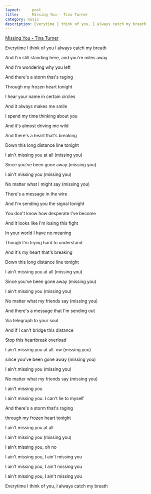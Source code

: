 ```yaml
---
layout:     post
title:      Missing You - Tina Turner
category: music
description: Everytime I think of you, I always catch my breath
---
```

[Missing You - Tina Turner](http://music.163.com/#/song?id=22577826)

Everytime I think of you I always catch my breath

And I'm still standing here, and you're miles away

And I'm wondering why you left

And there's a storm that's raging

Through my frozen heart tonight



I hear your name in certain circles

And it always makes me smile

I spend my time thinking about you

And it's almost driving me wild

And there's a heart that's breaking

Down this long distance line tonight



I ain't missing you at all (missing you)

Since you've been gone away (missing you)

I ain't missing you (missing you)

No matter what I might say (missing you)



There's a message in the wire

And I'm sending you the signal tonight

You don't know how desperate I've become

And it looks like I'm losing this fight

In your world I have no meaning

Though I'm trying hard to understand

And it's my heart that's breaking

Down this long distance line tonight



I ain't missing you at all (missing you)

Since you've been gone away (missing you)

I ain't missing you (missing you)

No matter what my friends say (missing you)



And there's a message that I'm sending out

Via telegraph to your soul

And if I can't bridge this distance

Stop this heartbreak overload



I ain't missing you at all. ow (missing you)

since you've been gone away (missing you)

I ain't missing you (missing you)

No matter what my friends say (missing you)

I ain't missing you

I ain't missing you. I can't lie to myself

And there's a storm that's raging

through my frozen heart tonight

I ain't missing you at all

I ain't missing you (missing you)

I ain't missing you, oh no

I ain't missing you, I ain't missing you

I ain't missing you, I ain't missing you

I ain't missing you, I ain't missing you



Everytime I think of you, I always catch my breath
